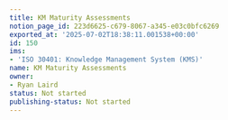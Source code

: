 ```yaml
---
title: KM Maturity Assessments
notion_page_id: 223d6625-c679-8067-a345-e03c0bfc6269
exported_at: '2025-07-02T18:38:11.001538+00:00'
id: 150
ims:
- 'ISO 30401: Knowledge Management System (KMS)'
name: KM Maturity Assessments
owner:
- Ryan Laird
status: Not started
publishing-status: Not started
---
```



